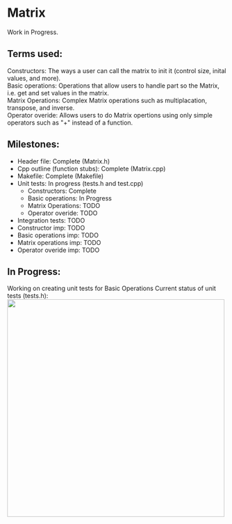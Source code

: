 # Matrix
Work in Progress.

## Terms used:

Constructors: The ways a user can call the matrix to init it (control size, inital values, and more).  
Basic operations: Operations that allow users to handle part so the Matrix, i.e. get and set values in the matrix.  
Matrix Operations: Complex Matrix operations such as multiplacation, transpose, and inverse.  
Operator overide: Allows users to do Matrix opertions using only simple operators such as "+" instead of a function.  

## Milestones:
 * Header file: Complete (Matrix.h)
 * Cpp outline (function stubs): Complete (Matrix.cpp)
 * Makefile: Complete (Makefile)
 * Unit tests: In progress (tests.h and test.cpp)
    * Constructors: Complete
    * Basic operations: In Progress
    * Matrix Operations: TODO
    * Operator overide: TODO
 * Integration tests: TODO
 * Constructor imp: TODO
 * Basic operations imp: TODO
 * Matrix operations imp: TODO
 * Operator overide imp: TODO

## In Progress:
Working on creating unit tests for Basic Operations
Current status of unit tests (tests.h):
<img src="https://user-images.githubusercontent.com/56750709/123190467-6ca49980-d454-11eb-9bdc-49864b11c3c5.PNG" width=500>  
